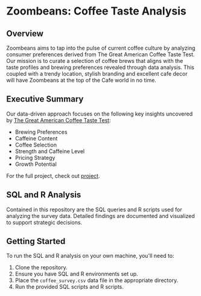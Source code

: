 # Zoombeans: Coffee Taste Analysis

## Overview

Zoombeans aims to tap into the pulse of current coffee culture by analyzing consumer preferences derived from The Great American Coffee Taste Test. Our mission is to curate a selection of coffee brews that aligns with the taste profiles and brewing preferences revealed through data analysis. This coupled with a trendy location, stylish branding and excellent cafe decor will have Zoombeans at the top of the Cafe world in no time. 

## Executive Summary

Our data-driven approach focuses on the following key insights uncovered by [The Great American Coffee Taste Test](https://cometeer.com/pages/the-great-american-coffee-taste-test):

- Brewing Preferences
- Caffeine Content
- Coffee Selection
- Strength and Caffeine Level
- Pricing Strategy
- Growth Potential

For the full project, check out [project](full_project.md).


## SQL and R Analysis

Contained in this repository are the SQL queries and R scripts used for analyzing the survey data. Detailed findings are documented and visualized to support strategic decisions.

## Getting Started

To run the SQL and R analysis on your own machine, you'll need to:

1. Clone the repository.
2. Ensure you have SQL and R environments set up.
3. Place the `coffee_survey.csv` data file in the appropriate directory.
4. Run the provided SQL scripts and R scripts.
